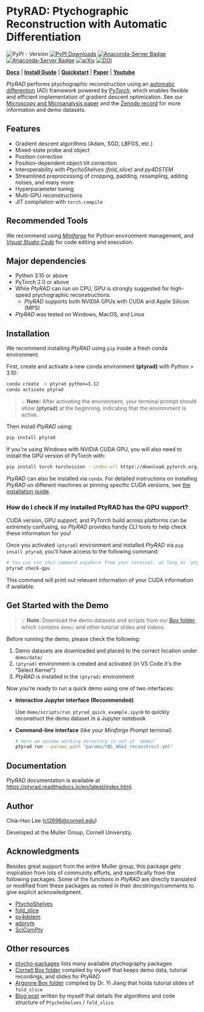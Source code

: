 # PtyRAD: Ptychographic Reconstruction with Automatic Differentiation
![PyPI - Version](https://img.shields.io/pypi/v/ptyrad)
[![PyPI Downloads](https://static.pepy.tech/badge/ptyrad)](https://pepy.tech/projects/ptyrad)
[![Anaconda-Server Badge](https://anaconda.org/conda-forge/ptyrad/badges/version.svg)](https://anaconda.org/conda-forge/ptyrad)
[![Anaconda-Server Badge](https://anaconda.org/conda-forge/ptyrad/badges/latest_release_date.svg)](https://anaconda.org/conda-forge/ptyrad)
[![arXiv](https://img.shields.io/badge/arXiv-2505.07814-b31b1b.svg)](https://arxiv.org/abs/2505.07814)
[![DOI](https://zenodo.org/badge/DOI/10.5281/zenodo.15392805.svg)](https://doi.org/10.5281/zenodo.15392805)

[**Docs**](https://ptyrad.readthedocs.io/en/latest/index.html)
| [**Install Guide**](https://ptyrad.readthedocs.io/en/latest/installation.html)
| [**Quickstart**](https://ptyrad.readthedocs.io/en/latest/quickstart.html)
| [**Paper**](https://arxiv.org/abs/2505.07814)
| [**Youtube**](https://www.youtube.com/@ptyrad_official)

*PtyRAD* performs ptychographic reconstruction using an [automatic differention](https://en.wikipedia.org/wiki/Automatic_differentiation) (AD) framework powered by [*PyTorch*](https://pytorch.org/), which enables flexible and efficient implementation of gradient descent optimization. See our [Microscopy and Microanalysis paper](https://academic.oup.com/mam/article/doi/10.1093/mam/ozaf070/8222545?utm_source=authortollfreelink&utm_campaign=mam&utm_medium=email&guestAccessKey=e9e13516-273a-4e46-bec4-7488e9001d7d) and the [Zenodo record](https://doi.org/10.5281/zenodo.15273176) for more information and demo datasets.

## Features
- Gradient descent algorithms (Adam, SGD, LBFGS, etc.)
- Mixed-state probe and object
- Position correction
- Position-dependent object tilt correction
- Interoperability with *PtychoShelves (fold_slice)* and *py4DSTEM*
- Streamlined preprocessing of cropping, padding, resampling, adding noises, and many more
- Hyperparameter tuning
- Multi-GPU reconstructions
- JIT compilation with `torch.compile`

## Recommended Tools
We recommend using [*Miniforge*](https://github.com/conda-forge/miniforge) for Python environment management, and  
[*Visual Studio Code*](https://code.visualstudio.com/Download) for code editing and execution.

## Major dependencies

* Python 3.10 or above
* PyTorch 2.0 or above
* While *PtyRAD* can run on CPU, GPU is strongly suggested for high-speed ptychographic reconstructions. 
    - *PtyRAD* supports both NVIDIA GPUs with CUDA and Apple Silicon (MPS)
* *PtyRAD* was tested on Windows, MacOS, and Linux

## Installation



We recommend installing *PtyRAD* using `pip` inside a fresh conda environment.

First, create and activate a new conda environment **(ptyrad)** with Python > 3.10:
```sh
conda create -n ptyrad python=3.12
conda activate ptyrad
```
> 💡 **Note:** After activating the environment, your terminal prompt should show **(ptyrad)** at the beginning, indicating that the environment is active.

Then install *PtyRAD* using:
```sh
pip install ptyrad
```

If you're using Windows with NVIDIA CUDA GPU, you will also need to install the GPU version of PyTorch with:
```sh
pip install torch torchvision --index-url https://download.pytorch.org/whl/cu118 --force-reinstall
```

*PtyRAD* can also be installed via `conda`. For detailed instructions on installing *PtyRAD* on different machines or pinning specific CUDA versions, see [the installation guide](https://ptyrad.readthedocs.io/en/latest/installation.html).



### How do I check if my installed PtyRAD has the GPU support?
CUDA version, GPU support, and PyTorch build across platforms can be extremely confusing, so *PtyRAD* provides handy CLI tools to help check these information for you!

Once you activated `(ptyrad)` environment and installed *PtyRAD* via `pip insall ptyrad`, you'll have access to the following command:

```bash
# You can run this command anywhere from your terminal, as long as `ptyrad` is installed in the environment
ptyrad check-gpu
```

This command will print out relevant information of your CUDA information if available.

## Get Started with the Demo

> 💡 **Note:** Download the demo datasets and scripts from our [Box folder](https://cornell.box.com/s/n5balzf88jixescp9l15ojx7di4xn1uo), which contains `demo/` and other tutorial slides and videos.

Before running the demo, please check the following:
1. Demo datasets are downloaded and placed to the correct location under `demo/data/`
2. `(ptyrad)` environment is created and activated (in VS Code it's the "Select Kernel")
3. *PtyRAD* is installed in the `(ptyrad)` environment
   
Now you're ready to run a quick demo using one of two interfaces:

- **Interactive Jupyter interface (Recommended)**
 
    Use `demo/scripts/run_ptyrad_quick_example.ipynb` to quickly reconstruct the demo dataset in a Jupyter notebook

- **Command-line interface** (like your *Miniforge Prompt* terminal)
    ```bash
    # Here we assume working directory is set at `demo/`
    ptyrad run --params_path "params/tBL_WSe2_reconstruct.yml"
    ```

## Documentation
*PtyRAD* documentation is available at https://ptyrad.readthedocs.io/en/latest/index.html.

## Author

Chia-Hao Lee (cl2696@cornell.edu)

Developed at the Muller Group, Cornell University.

## Acknowledgments

Besides great support from the entire Muller group, this package gets inspiration from lots of community efforts, and specifically from the following packages. Some of the functions in *PtyRAD* are directly translated or modified from these packages as noted in their docstrings/comments to give explicit acknowledgment.
* [PtychoShelves](https://journals.iucr.org/j/issues/2020/02/00/zy5001/index.html)
* [fold_slice](https://github.com/yijiang1/fold_slice)
* [py4dstem](https://github.com/py4dstem/py4DSTEM)
* [adorym](https://github.com/mdw771/adorym)
* [SciComPty](https://www.mdpi.com/2410-3896/6/4/36)

## Other resources

* [ptycho-packages](https://github.com/chiahao3/ptycho-packages) lists many available ptychography packages
* [Cornell Box folder](https://cornell.box.com/s/n5balzf88jixescp9l15ojx7di4xn1uo) compiled by myself that keeps demo data, tutorial recordings, and slides for PtyRAD
* [Argonne Box folder](https://anl.box.com/s/f7lk410lf62rnia70fztd5l7n567btyv) compiled by Dr. Yi Jiang that holds tutorial slides of `fold_slice`
* [Blog post](https://chiahao-blog.super.site/posts/theory-algorithm-and-code-structure-of-ptychoshelves) written by myself that details the algorithms and code structure of `PtychoShelves` / `fold_slice`